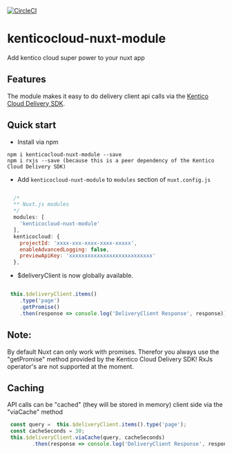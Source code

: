 [![CircleCI](https://circleci.com/gh/Domitnator/kenticocloud-nuxt-module.svg?style=svg&circle-token=ca67cac592202e6584670a87c3ace63abe9ef36a)](https://circleci.com/gh/Domitnator/kenticocloud-nuxt-module)

# kenticocloud-nuxt-module
Add kentico cloud super power to your nuxt app

## Features

The module makes it easy to do delivery client api calls via the [Kentico Cloud Delivery SDK](https://github.com/Enngage/kentico-cloud-js/blob/master/packages/delivery/README.md).

## Quick start
- Install via npm

```
npm i kenticocloud-nuxt-module --save
npm i rxjs --save (because this is a peer dependency of the Kentico Cloud Delivery SDK)

```

- Add `kenticocloud-nuxt-module` to `modules` section of `nuxt.config.js`

```js

  /*
  ** Nuxt.js modules
  */
  modules: [
    'kenticocloud-nuxt-module'
  ],
  kenticocloud: {
    projectId: 'xxxx-xxx-xxxx-xxxx-xxxxx',
    enableAdvancedLogging: false,
    previewApiKey: 'xxxxxxxxxxxxxxxxxxxxxxxxxxx'
  },
```
- $deliveryClient is now globally available.

```javascript

 this.$deliveryClient.items()
    .type('page')
    .getPromise()
    .then(response => console.log('DeliveryClient Response', response));

```
## Note:
By default Nuxt can only work with promises. Therefor you always use the "getPromise" method provided by the Kentico Cloud Delivery SDK! RxJs operator's are not supported at the moment.

## Caching
API calls can be "cached" (they will be stored in memory) client side via the "viaCache" method

```javascript
 const query =  this.$deliveryClient.items().type('page');
 const cacheSeconds = 30;
 this.$deliveryClient.viaCache(query, cacheSeconds)
        .then(response => console.log('DeliveryClient Response', response));

```

